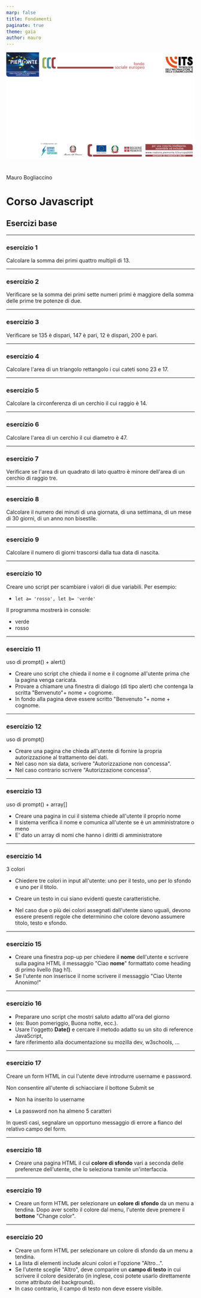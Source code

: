 ```yaml
---
marp: false
title: Fondamenti
paginate: true
theme: gaia
author: mauro
---
```


![bg](./ITS_BG_Slide.jpg)

#

Mauro Bogliaccino

# Corso Javascript

## Esercizi base

---

### esercizio 1

Calcolare la somma dei primi quattro multipli di 13.

---

### esercizio 2

Verificare se la somma dei primi sette numeri primi è maggiore della somma delle prime tre potenze di due.

---

### esercizio 3

Verificare se 135 è dispari, 147 è pari, 12 è dispari, 200 è pari.

---

### esercizio 4

Calcolare l'area di un triangolo rettangolo i cui cateti sono 23 e 17.

---

### esercizio 5

Calcolare la circonferenza di un cerchio il cui raggio è 14.

---

### esercizio 6

Calcolare l'area di un cerchio il cui diametro è 47.

---

### esercizio 7

Verificare se l'area di un quadrato di lato quattro è minore dell'area di un cerchio di raggio tre.

---

### esercizio 8

Calcolare il numero dei minuti di una giornata, di una settimana, di un mese di 30 giorni, di un anno non bisestile.

---

### esercizio 9

Calcolare il numero di giorni trascorsi dalla tua data di nascita.

---

### esercizio 10

Creare uno script per scambiare i valori di due variabili. Per esempio: 
* `let a= 'rosso', let b= 'verde'`

Il programma mostrerà in console:

* verde
* rosso

---

### esercizio 11

uso di prompt() + alert()

* Creare uno script che chieda il nome e il cognome all'utente prima che la pagina venga caricata.
* Provare a chiamare una finestra di dialogo (di tipo alert) che contenga la scritta "Benvenuto"+ nome + cognome.
* In fondo alla pagina deve essere scritto "Benvenuto "+ nome + cognome.

---

### esercizio 12

uso di prompt()

* Creare una pagina che chieda all'utente di fornire la propria autorizzazione al trattamento dei dati.
* Nel caso non sia data, scrivere "Autorizzazione non concessa".
* Nel caso contrario scrivere "Autorizzazione concessa".

---

### esercizio 13

uso di prompt() + array[]

* Creare una pagina in cui il sistema chiede all'utente il proprio nome
* Il sistema verifica il nome e comunica all'utente se è un amministratore o meno
* E' dato un array di nomi che hanno i diritti di amministratore

---

### esercizio 14

3 colori

* Chiedere tre colori in input all'utente: uno per il testo, uno per lo sfondo e uno per il titolo.

* Creare un testo in cui siano evidenti queste caratteristiche.

* Nel caso due o più dei colori assegnati dall'utente siano uguali, devono essere presenti regole che determinino che colore devono assumere titolo, testo e sfondo.

---

### esercizio 15

* Creare una finestra pop-up per chiedere il **nome** dell'utente e scrivere sulla pagina HTML il messaggio "Ciao **nome**" formattato come heading di primo livello (tag h1).
* Se l'utente non inserisce il nome scrivere il messaggio "Ciao Utente Anonimo!"

---

### esercizio 16

* Preparare uno script che mostri saluto adatto all'ora del giorno
* (es: Buon pomeriggio, Buona notte, ecc.).
* Usare l'oggetto **Date()** e cercare il metodo adatto su un sito di reference JavaScript, 
* fare riferimento alla documentazione su mozilla dev, w3schools, ...

---

### esercizio 17

Creare un form HTML in cui l'utente deve introdurre username e password.

Non consentire all'utente di schiacciare il bottone Submit se

* Non ha inserito lo username

* La password non ha almeno 5 caratteri

In questi casi, segnalare un opportuno messaggio di errore a fianco del relativo campo del form.

---

### esercizio 18

* Creare una pagina HTML il cui **colore di sfondo** vari a seconda delle preferenze dell'utente, che lo seleziona tramite un'interfaccia.

---

### esercizio 19

* Creare un form HTML per selezionare un **colore di sfondo** da un menu a tendina. Dopo aver scelto il colore dal menu, l'utente deve premere il **bottone** "Change color".

---

### esercizio 20

* Creare un form HTML per selezionare un colore di sfondo da un menu a tendina.
* La lista di elementi include alcuni colori e l'opzione "Altro...".
* Se l'utente sceglie "Altro", deve comparire un **campo di testo** in cui scrivere il colore desiderato (in inglese, così potete usarlo direttamente come attributo del background).
* In caso contrario, il campo di testo non deve essere visibile.